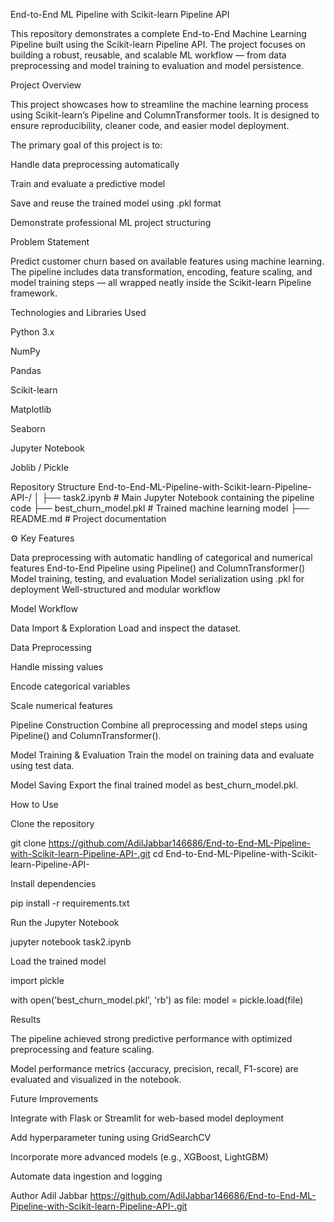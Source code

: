 End-to-End ML Pipeline with Scikit-learn Pipeline API

This repository demonstrates a complete End-to-End Machine Learning Pipeline built using the Scikit-learn Pipeline API.
The project focuses on building a robust, reusable, and scalable ML workflow — from data preprocessing and model training to evaluation and model persistence.

Project Overview

This project showcases how to streamline the machine learning process using Scikit-learn’s Pipeline and ColumnTransformer tools.
It is designed to ensure reproducibility, cleaner code, and easier model deployment.

The primary goal of this project is to:

Handle data preprocessing automatically

Train and evaluate a predictive model

Save and reuse the trained model using .pkl format

Demonstrate professional ML project structuring

Problem Statement

Predict customer churn based on available features using machine learning.
The pipeline includes data transformation, encoding, feature scaling, and model training steps — all wrapped neatly inside the Scikit-learn Pipeline framework.

Technologies and Libraries Used

Python 3.x

NumPy

Pandas

Scikit-learn

Matplotlib

Seaborn

Jupyter Notebook

Joblib / Pickle

Repository Structure
End-to-End-ML-Pipeline-with-Scikit-learn-Pipeline-API-/
│
├── task2.ipynb                 # Main Jupyter Notebook containing the pipeline code
├── best_churn_model.pkl        # Trained machine learning model
├── README.md                   # Project documentation

⚙️ Key Features

Data preprocessing with automatic handling of categorical and numerical features
End-to-End Pipeline using Pipeline() and ColumnTransformer()
Model training, testing, and evaluation
Model serialization using .pkl for deployment
Well-structured and modular workflow

Model Workflow

Data Import & Exploration
Load and inspect the dataset.

Data Preprocessing

Handle missing values

Encode categorical variables

Scale numerical features

Pipeline Construction
Combine all preprocessing and model steps using Pipeline() and ColumnTransformer().

Model Training & Evaluation
Train the model on training data and evaluate using test data.

Model Saving
Export the final trained model as best_churn_model.pkl.

How to Use

Clone the repository

git clone https://github.com/AdilJabbar146686/End-to-End-ML-Pipeline-with-Scikit-learn-Pipeline-API-.git
cd End-to-End-ML-Pipeline-with-Scikit-learn-Pipeline-API-


Install dependencies

pip install -r requirements.txt


Run the Jupyter Notebook

jupyter notebook task2.ipynb


Load the trained model

import pickle

with open('best_churn_model.pkl', 'rb') as file:
    model = pickle.load(file)

Results

The pipeline achieved strong predictive performance with optimized preprocessing and feature scaling.

Model performance metrics (accuracy, precision, recall, F1-score) are evaluated and visualized in the notebook.

Future Improvements

Integrate with Flask or Streamlit for web-based model deployment

Add hyperparameter tuning using GridSearchCV

Incorporate more advanced models (e.g., XGBoost, LightGBM)

Automate data ingestion and logging

Author
Adil Jabbar
https://github.com/AdilJabbar146686/End-to-End-ML-Pipeline-with-Scikit-learn-Pipeline-API-.git

